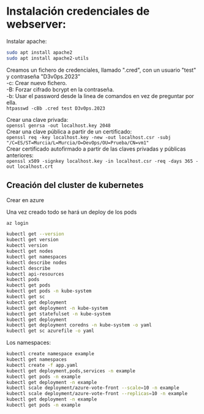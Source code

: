 # Instalación credenciales de webserver:

Instalar apache:
```sh
sudo apt install apache2
sudo apt install apache2-utils
```
Creamos un fichero de credenciales, llamado ".cred", con un usuario "test" y contraseña "D3v0ps.2023"<br>
-c: Crear nuevo fichero.<br>
-B: Forzar cifrado bcrypt en la contraseña.<br>
-b: Usar el password desde la linea de comandos en vez de preguntar por ella.<br>
`htpasswd -cBb .cred test D3v0ps.2023`

Crear una clave privada:<br>
`openssl genrsa -out localhost.key 2048`<br>
Crear una clave pública a partir de un certificado:<br>
`openssl req -key localhost.key -new -out localhost.csr -subj "/C=ES/ST=Murcia/L=Murcia/O=DevOps/OU=Prueba/CN=vm1"`<br>
Crear certificado autofirmado a partir de las claves privadas y públicas anteriores:<br>
`openssl x509 -signkey localhost.key -in localhost.csr -req -days 365 -out localhost.crt`


## Creación del cluster de kubernetes

Crear en azure

Una vez creado todo se hará un deploy de los pods 


```bash
az login

kubectl get --version
kubectl get version
kubectl version
kubectl get nodes
kubectl get namespaces
kubectl describe nodes
kubectl describe
kubectl api-resources
kubectl pods
kubectl get pods
kubectl get pods -n kube-system
kubectl get sc
kubectl get deployment
kubectl get deployment -n kube-system
kubectl get statefulset -n kube-system
kubectl get deployment 
kubectl get deployment coredns -n kube-system -o yaml
kubectl get sc azurefile -o yaml
```

Los namespaces:

```bash
kubectl create namespace example
kubectl get namespaces
kubectl create -f app.yaml
kubectl get deployment,pods,services -n example
kubectl get pods -n example
kubectl get deployment -n example
kubectl scale deployment/azure-vote-front --scale=10 -n example
kubectl scale deployment/azure-vote-front --replicas=10 -n example
kubectl get deployment -n example
kubectl get pods -n example
```